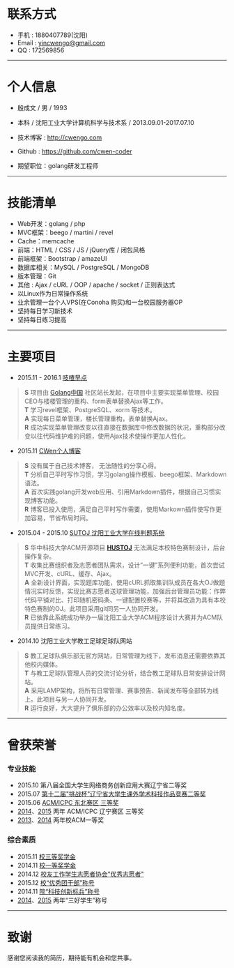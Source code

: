 # 联系方式  
* 手机 : 1880407789(沈阳)   
* Email : <yincwengo@gmail.com>     
* QQ : 172569856    

---

# 个人信息  
* 殷成文 / 男 / 1993    
* 本科 / 沈阳工业大学计算机科学与技术系 / 2013.09.01-2017.07.10      
* 技术博客 : <http://cwengo.com>   
 
* Github : <https://github.com/cwen-coder>  
    
* 期望职位：golang研发工程师
 
---     

# 技能清单   
* Web开发：golang / php
* MVC框架：beego / martini / revel
* Cache：memcache  
* 前端：HTML / CSS / JS / jQuery库 / 闭包风格  
* 前端框架：Bootstrap / amazeUI 
* 数据库相关：MySQL / PostgreSQL / MongoDB 
* 版本管理：Git     
* 其他 : Ajax / cURL / OOP / apache / socket / 正则表达式
* 以Linux作为日常操作系统 
* 业余管理一台个人VPS(在Conoha 购买)和一台校园服务器OP
* 坚持每日学习新技术 
* 坚持每日练习提高

---     

# 主要项目  
* 2015.11 - 2016.1 [吱喳早点](http://www.zizhazaodian.com)
> **S** 项目由 [Golang中国](http://golangtc.com) 社区站长发起，在项目中主要实现菜单管理、校园CEO与楼楼管理的重构、form表单替换Ajax等工作。   
> **T** 学习revel框架、PostgreSQL、xorm 等技术。   
> **A** 实现每日菜单管理，楼长管理重构，表单替换Ajax。   
> **R** 成功实现菜单管理改变以往直接在数据库中修改数据的状况，重构部分改变以往代码维护难的问题，使用Ajax技术使操作更加人性化。  


* 2015.11 [CWen个人博客](https://github.com/cwen-coder/cwengo.com)
> **S** 没有属于自己技术博客， 无法随性的分享心得。   
> **T** 分析自己平时写作习惯，学习golang操作模板、beego框架、Markdown语法。   
> **A** 首次实践golang开发web应用、引用Markdown插件，根据自己习惯实现博客功能。   
> **R** 博客已投入使用，满足自己平时写作需要，使用Markown插件使写作更加容易，节省布局时间。  
  

* 2015.04 - 2015.10 [SUTOJ 沈阳工业大学在线判题系统](https://github.com/cwen-coder/nsut_oj)
> **S** 华中科技大学ACM开源项目 **[HUSTOJ](https://code.google.com/p/hustoj/)** 无法满足本校特色赛制设计，后台操作复杂。   
> **T** 收集比赛组织者及志愿者团队需求，设计“一键”系列便利功能，首次尝试MVC开发、cURL、缓存、Ajax。   
> **A** 全新设计界面，实现题库功能，使用cURL抓取集训队成员在各大OJ做题情况实时反馈，实现比赛志愿者送球管理功能，加强后台管理员功能：作弊代码平铺对比、打印随机密码条、一键配置校赛等，并将其改造为具有本校特色赛制的OJ。此项目采用git同另一人协同开发。   
> **R** 已依靠此系统成功举办一届沈阳工业大学ACM程序设计大赛并为ACM队员提供日常练习。    


* 2014.10 沈阳工业大学教工足球足球队网站    
> **S** 教工足球队俱乐部无官方网站，日常管理为线下，发布消息还需要依靠其他校内媒体。   
> **T** 与教工足球队管理人员的交流讨论分析，结合教工足球队日常安排设计网站。    
> **A** 采用LAMP架构，将所有日常管理、赛事预告、新闻发布等全部转为线上。此项目与另一人协同开发。  
> **R** 运行良好，大大提升了俱乐部的办公效率以及校内知名度。   


---     

# 曾获荣誉
### 专业技能     
* 2015.10 第八届全国大学生网络商务创新应用大赛辽宁省二等奖 
* 2015.07 [第十二届"挑战杯"辽宁省大学生课外学术科技作品竞赛二等奖](https://github.com/cwen-coder/resume/blob/master/tzb.jpg)  
* 2015.06 [ACM/ICPC 东北赛区 三等奖](https://github.com/cwen-coder/resume/blob/master/acm_db_2.jpg)      
* [2014](https://github.com/cwen-coder/resume/blob/master/acm_l_14_3.jpg)、[2015](https://github.com/cwen-coder/resume/blob/master/acm_l_15_3.jpg) 两年 ACM/ICPC 辽宁赛区 三等奖    
* [2013](https://github.com/cwen-coder/resume/blob/master/acm_sut_13_1.jpg)、[2014](https://github.com/cwen-coder/resume/blob/master/acm_sut_14_1.jpg) 两年校ACM一等奖   

### 综合素质     
* 2015.11 [校三等奖学金](https://github.com/cwen-coder/resume/blob/master/jiangxuejin_3.jpg)    
* 2014.11 [校一等奖学金](https://github.com/cwen-coder/resume/blob/master/jiangxuejin_1.jpg) 
* 2014.12 [校友工作学生志愿者协会"优秀志愿者"](https://github.com/cwen-coder/resume/blob/master/xiaoyouhui.jpg)    
* 2015.12 [校“优秀团干部”称号](https://github.com/cwen-coder/resume/blob/master/youtuangan.jpg)   
* 2014.11 [院“科技创新标兵”称号](https://github.com/cwen-coder/resume/blob/master/kejichuangxin.jpg)   
* [2014](https://github.com/cwen-coder/resume/blob/master/14_sanhao.jpg)、[2015](https://github.com/cwen-coder/resume/blob/master/15_sanhao.jpg) 两年“三好学生”称号


---

# 致谢  
感谢您阅读我的简历，期待能有机会和您共事。